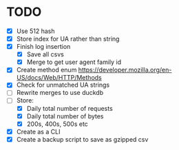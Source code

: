 # TODO

- [x] Use 512 hash
- [x] Store index for UA rather than string
- [x] Finish log insertion
  - [x] Save all csvs
  - [x] Merge to get user agent family id
- [x] Create method enum https://developer.mozilla.org/en-US/docs/Web/HTTP/Methods
- [x] Check for unmatched UA strings
- [ ] Rewrite merges to use duckdb
- [ ] Store:
  - [x] Daily total number of requests
  - [x] Daily total number of bytes
  - [x] 200s, 400s, 500s etc
- [x] Create as a CLI
- [x] Create a backup script to save as gzipped csv
